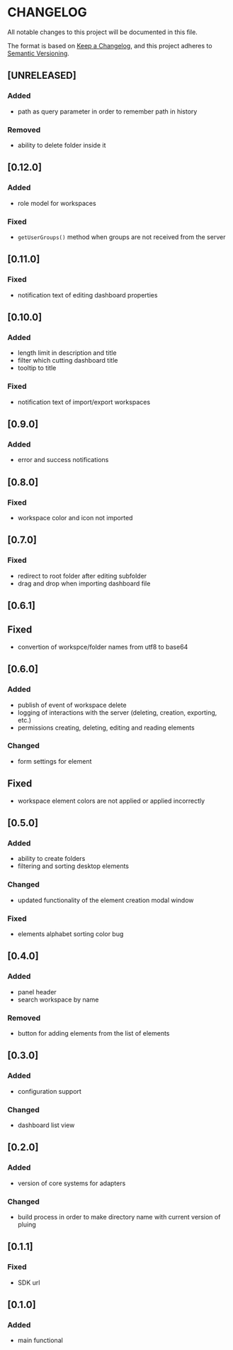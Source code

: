 # CHANGELOG

All notable changes to this project will be documented in this file.

The format is based on [Keep a Changelog](https://keepachangelog.com/en/1.0.0/),
and this project adheres to [Semantic Versioning](https://semver.org/spec/v2.0.0.html).

## [UNRELEASED]

### Added

- path as query parameter in order to remember path in history

### Removed

- ability to delete folder inside it

## [0.12.0]

### Added

- role model for workspaces

### Fixed

- `getUserGroups()` method when groups are not received from the server

## [0.11.0]

### Fixed

- notification text of editing dashboard properties

## [0.10.0]

### Added

- length limit in description and title
- filter which cutting dashboard title
- tooltip to title

### Fixed

- notification text of import/export workspaces

## [0.9.0]

### Added

- error and success notifications

## [0.8.0]

### Fixed

- workspace color and icon not imported

## [0.7.0]

### Fixed

- redirect to root folder after editing subfolder
- drag and drop when importing dashboard file

## [0.6.1]

## Fixed

- convertion of workspce/folder names from utf8 to base64

## [0.6.0]

### Added

- publish of event of workspace delete
- logging of interactions with the server (deleting, creation, exporting, etc.)
- permissions creating, deleting, editing and reading elements

### Changed

- form settings for element

## Fixed

- workspace element colors are not applied or applied incorrectly

## [0.5.0]

### Added

- ability to create folders
- filtering and sorting desktop elements

### Changed

- updated functionality of the element creation modal window

### Fixed

- elements alphabet sorting color bug

## [0.4.0]

### Added

- panel header
- search workspace by name

### Removed

- button for adding elements from the list of elements

## [0.3.0]

### Added

- configuration support

### Changed

- dashboard list view

## [0.2.0]

### Added

- version of core systems for adapters

### Changed

- build process in order to make directory name with current version of pluing

## [0.1.1]

### Fixed

- SDK url

## [0.1.0]

### Added

- main functional
